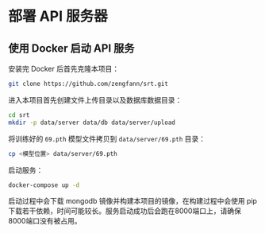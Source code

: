 # 部署 API 服务器

## 使用 Docker 启动 API 服务

安装完 Docker 后首先克隆本项目：

```sh
git clone https://github.com/zengfann/srt.git
```

进入本项目首先创建文件上传目录以及数据库数据目录：

```sh
cd srt
mkdir -p data/server data/db data/server/upload
```

将训练好的 `69.pth` 模型文件拷贝到 `data/server/69.pth` 目录：
```sh
cp <模型位置> data/server/69.pth
```

启动服务：

```sh
docker-compose up -d
```

启动过程中会下载 mongodb 镜像并构建本项目的镜像，在构建过程中会使用 pip 下载若干依赖，时间可能较长。服务启动成功后会跑在8000端口上，请确保8000端口没有被占用。

